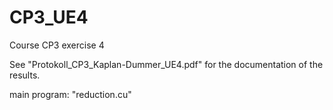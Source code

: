# CP3_UE4
Course CP3 exercise 4

See "Protokoll_CP3_Kaplan-Dummer_UE4.pdf" for the documentation of the results.

main program: "reduction.cu"
